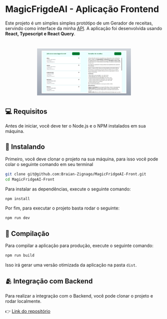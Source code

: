 # MagicFrigdeAI - Aplicação Frontend

Este projeto é um simples simples protótipo de um Gerador de receitas, servindo como interface da minha [API](https://github.com/Braian-Zignago/MagicFridgeAI). A aplicação foi desenvolvida usando **React, Typescript e React Query**.

<h1 align="center">
    <img src="./public/Generador-Receitas.jpeg" width="300"/>
</h1>

## 💻 Requisitos

Antes de iniciar, você deve ter o Node.js e o NPM instalados em sua máquina.

## 🚀 Instalando

Primeiro, você deve clonar o projeto na sua máquina, para isso você
pode colar o seguinte comando em seu terminal

```bash
git clone git@github.com:Braian-Zignago/MagicFridgeAI-Front.git
cd MagicFridgeAI-Front
```

Para instalar as dependências, execute o seguinte comando:

```bash
npm install
```

Por fim, para executar o projeto basta rodar o seguinte:

```bash
npm run dev
```

## 🔧 Compilação

Para compilar a aplicação para produção, execute o seguinte comando:

```bash
npm run build
```
Isso irá gerar uma versão otimizada da aplicação na pasta `dist`.

## 🫂 Integração com Backend

Para realizar a integração com o Backend, você pode clonar o projeto e rodar localmente.

👉 [Link do repositório](https://github.com/Braian-Zignago/MagicFridgeAI)
